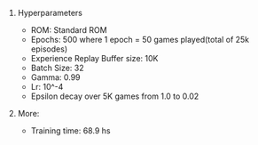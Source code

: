 1. Hyperparameters
   - ROM: Standard ROM
   - Epochs: 500 where 1 epoch = 50 games played(total of 25k episodes)
   - Experience Replay Buffer size: 10K
   - Batch Size: 32
   - Gamma: 0.99
   - Lr: 10^-4
   - Epsilon decay over 5K games from 1.0 to 0.02

2. More:
   - Training time: 68.9 hs
